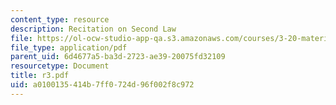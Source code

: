 ```yaml
---
content_type: resource
description: Recitation on Second Law
file: https://ol-ocw-studio-app-qa.s3.amazonaws.com/courses/3-20-materials-at-equilibrium-sma-5111-fall-2003/a0100135414b7ff0724d96f002f8c972_r3.pdf
file_type: application/pdf
parent_uid: 6d4677a5-ba3d-2723-ae39-20075fd32109
resourcetype: Document
title: r3.pdf
uid: a0100135-414b-7ff0-724d-96f002f8c972
---
```

